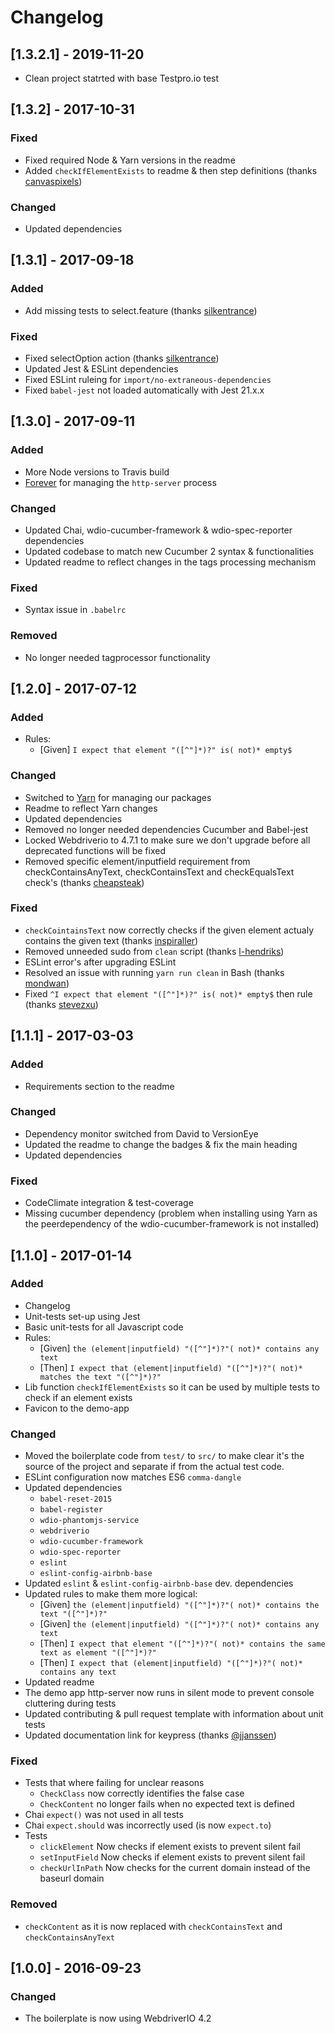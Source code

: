 # Changelog
## [1.3.2.1] - 2019-11-20
- Clean project statrted with base Testpro.io test

## [1.3.2] - 2017-10-31 
### Fixed
- Fixed required Node & Yarn versions in the readme
- Added `checkIfElementExists` to readme & then step definitions (thanks [canvaspixels](https://github.com/canvaspixels))

### Changed
- Updated dependencies

## [1.3.1] - 2017-09-18
### Added
- Add missing tests to select.feature (thanks [silkentrance](https://github.com/silkentrance))

### Fixed
- Fixed selectOption action (thanks [silkentrance](https://github.com/silkentrance))
- Updated Jest & ESLint dependencies
- Fixed ESLint ruleing for `import/no-extraneous-dependencies`
- Fixed `babel-jest` not loaded automatically with Jest 21.x.x

## [1.3.0] - 2017-09-11
### Added
- More Node versions to Travis build
- [Forever](https://www.npmjs.com/package/forever) for managing the `http-server` process

### Changed
- Updated Chai, wdio-cucumber-framework & wdio-spec-reporter dependencies
- Updated codebase to match new Cucumber 2 syntax & functionalities
- Updated readme to reflect changes in the tags processing mechanism

### Fixed
- Syntax issue in `.babelrc`

### Removed
- No longer needed tagprocessor functionality


## [1.2.0] - 2017-07-12
### Added
- Rules:
    - [Given] `I expect that element "([^"]*)?" is( not)* empty$`

### Changed
- Switched to [Yarn](https://yarnpkg.com/) for managing our packages
- Readme to reflect Yarn changes
- Updated dependencies
- Removed no longer needed dependencies Cucumber and Babel-jest
- Locked Webdriverio to 4.7.1 to make sure we don't upgrade before all deprecated functions will be fixed
- Removed specific element/inputfield requirement from checkContainsAnyText, checkContainsText and checkEqualsText check's (thanks [cheapsteak](https://github.com/cheapsteak))

### Fixed
- `checkCointainsText` now correctly checks if the given element actualy contains the given text (thanks [inspiraller](https://github.com/inspiraller))
- Removed unneeded sudo from `clean` script (thanks [l-hendriks](https://github.com/l-hendriks))
- ESLint error's after upgrading ESLint
- Resolved an issue with running `yarn run clean` in Bash (thanks [mondwan](https://github.com/mondwan))
- Fixed `^I expect that element "([^"]*)?" is( not)* empty$` then rule (thanks [stevezxu](https://github.com/stevezxu))


## [1.1.1] - 2017-03-03
### Added
- Requirements section to the readme

### Changed
- Dependency monitor switched from David to VersionEye
- Updated the readme to change the badges & fix the main heading
- Updated dependencies

### Fixed
- CodeClimate integration & test-coverage
- Missing cucumber dependency (problem when installing using Yarn as the peerdependency of the wdio-cucumber-framework is not installed)


## [1.1.0] - 2017-01-14
### Added
- Changelog
- Unit-tests set-up using Jest
- Basic unit-tests for all Javascript code
- Rules:
    - [Given] `the (element|inputfield) "([^"]*)?"( not)* contains any text`
    - [Then] `I expect that (element|inputfield) "([^"]*)?"( not)* matches the text "([^"]*)?"`
- Lib function `checkIfElementExists` so it can be used by multiple tests to check if an element exists
- Favicon to the demo-app

### Changed
- Moved the boilerplate code from `test/` to `src/` to make clear it's the
source of the project and separate if from the actual test code.
- ESLint configuration now matches ES6 `comma-dangle`
- Updated dependencies
    - `babel-reset-2015`
    - `babel-register`
    - `wdio-phantomjs-service`
    - `webdriverio`
    - `wdio-cucumber-framework`
    - `wdio-spec-reporter`
    - `eslint`
    - `eslint-config-airbnb-base`
- Updated `eslint` & `eslint-config-airbnb-base` dev. dependencies
- Updated rules to make them more logical:
    - [Given] `the (element|inputfield) "([^"]*)?"( not)* contains the text "([^"]*)?"`
    - [Given] `the (element|inputfield) "([^"]*)?"( not)* contains any text`
    - [Then] `I expect that element "([^"]*)?"( not)* contains the same text as element "([^"]*)?"`
    - [Then] `I expect that (element|inputfield) "([^"]*)?"( not)* contains any text`
- Updated readme
- The demo app http-server now runs in silent mode to prevent console cluttering during tests
- Updated contributing & pull request template with information about unit tests
- Updated documentation link for keypress (thanks [@jjanssen](https://github.com/jjanssen))

### Fixed
- Tests that where failing for unclear reasons
    - `CheckClass` now correctly identifies the false case
    - `CheckContent` no longer fails when no expected text is defined
- Chai `expect()` was not used in all tests
- Chai `expect.should` was incorrectly used (is now `expect.to`)
- Tests
    - `clickElement` Now checks if element exists to prevent silent fail
    - `setInputField` Now checks if element exists to prevent silent fail
    - `checkUrlInPath` Now checks for the current domain instead of the baseurl domain

### Removed
- `checkContent` as it is now replaced with `checkContainsText` and `checkContainsAnyText`


## [1.0.0] - 2016-09-23
### Changed
- The boilerplate is now using WebdriverIO 4.2
